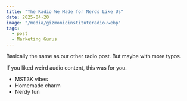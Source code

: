 ```yaml
---
title: "The Radio We Made for Nerds Like Us"
date: 2025-04-20
image: "/media/gizmonicinstituteradio.webp"
tags:
  - post
  - Marketing Gurus
---
```


Basically the same as our other radio post. But maybe with more typos.

If you liked weird audio content, this was for you.

- MST3K vibes
- Homemade charm
- Nerdy fun

